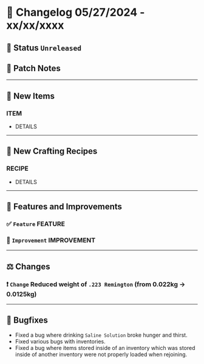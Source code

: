 
# :bookmark_tabs:  Changelog 05/27/2024 - xx/xx/xxxx

## :red_circle: Status `Unreleased`
<!-- ## :green_circle: Status `Released` -->

## :speech_balloon: Patch Notes

________

## :gun: New Items

### ITEM
- DETAILS

________

## :thread: New Crafting Recipes

### RECIPE
- DETAILS

________

## :loudspeaker: Features and Improvements


### :white_check_mark: `Feature` FEATURE

### :arrow_up_small: `Improvement` IMPROVEMENT

________

## :balance_scale: Changes

### :exclamation: `Change` Reduced weight of `.223 Remington` (from 0.022kg -> 0.0125kg)

________

## :bug: Bugfixes
- Fixed a bug where drinking `Saline Solution` broke hunger and thirst.
- Fixed various bugs with inventories.
- Fixed a bug where items stored inside of an inventory which was stored inside of another inventory were not properly loaded when rejoining.
